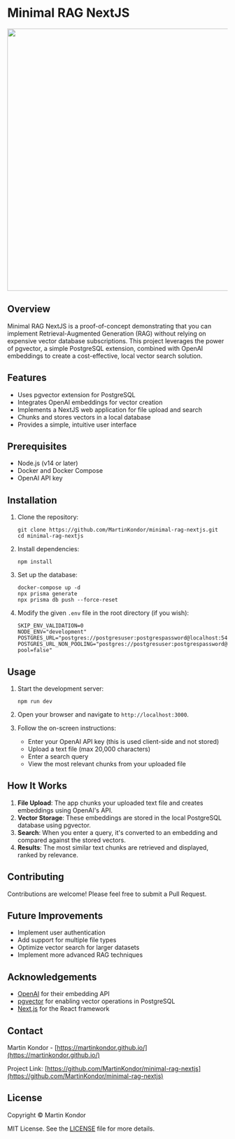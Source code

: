 # Minimal RAG NextJS

<div align="center"><img src="./docs/usage.gif" height="599px" /></div>

## Overview

Minimal RAG NextJS is a proof-of-concept demonstrating that you can implement Retrieval-Augmented Generation (RAG) without relying on expensive vector database subscriptions. This project leverages the power of pgvector, a simple PostgreSQL extension, combined with OpenAI embeddings to create a cost-effective, local vector search solution.

## Features

- Uses pgvector extension for PostgreSQL
- Integrates OpenAI embeddings for vector creation
- Implements a NextJS web application for file upload and search
- Chunks and stores vectors in a local database
- Provides a simple, intuitive user interface

## Prerequisites

- Node.js (v14 or later)
- Docker and Docker Compose
- OpenAI API key

## Installation

1. Clone the repository:

   ```
   git clone https://github.com/MartinKondor/minimal-rag-nextjs.git
   cd minimal-rag-nextjs
   ```

2. Install dependencies:

   ```
   npm install
   ```

3. Set up the database:

   ```
   docker-compose up -d
   npx prisma generate
   npx prisma db push --force-reset
   ```

4. Modify the given `.env` file in the root directory (if you wish):
   ```
   SKIP_ENV_VALIDATION=0
   NODE_ENV="development"
   POSTGRES_URL="postgres://postgresuser:postgrespassword@localhost:54322"
   POSTGRES_URL_NON_POOLING="postgres://postgresuser:postgrespassword@localhost:54322?pool=false"
   ```

## Usage

1. Start the development server:

   ```
   npm run dev
   ```

2. Open your browser and navigate to `http://localhost:3000`.

3. Follow the on-screen instructions:
   - Enter your OpenAI API key (this is used client-side and not stored)
   - Upload a text file (max 20,000 characters)
   - Enter a search query
   - View the most relevant chunks from your uploaded file

## How It Works

1. **File Upload**: The app chunks your uploaded text file and creates embeddings using OpenAI's API.
2. **Vector Storage**: These embeddings are stored in the local PostgreSQL database using pgvector.
3. **Search**: When you enter a query, it's converted to an embedding and compared against the stored vectors.
4. **Results**: The most similar text chunks are retrieved and displayed, ranked by relevance.

## Contributing

Contributions are welcome! Please feel free to submit a Pull Request.

## Future Improvements

- Implement user authentication
- Add support for multiple file types
- Optimize vector search for larger datasets
- Implement more advanced RAG techniques


## Acknowledgements

- [OpenAI](https://openai.com/) for their embedding API
- [pgvector](https://github.com/pgvector/pgvector) for enabling vector operations in PostgreSQL
- [Next.js](https://nextjs.org/) for the React framework

## Contact

Martin Kondor - [https://martinkondor.github.io/](https://martinkondor.github.io/)

Project Link: [https://github.com/MartinKondor/minimal-rag-nextjs](https://github.com/MartinKondor/minimal-rag-nextjs)

## License

Copyright © Martin Kondor

MIT License. See the [LICENSE](./LICENSE) file for more details.
